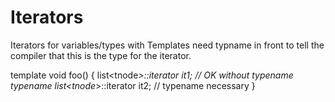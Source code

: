 # Iterators

Iterators for variables/types with Templates need typname in front to tell
the compiler that this is the type for the iterator.

template <typename T> void foo() {
  list<tnode<int>*>::iterator it1; // OK without typename
  typename list<tnode<T>*>::iterator it2; // typename necessary
}
